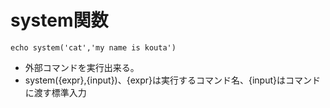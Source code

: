 # system関数
```vim
echo system('cat','my name is kouta')
```
* 外部コマンドを実行出来る。
* system({expr},{input})、{expr}は実行するコマンド名、{input}はコマンドに渡す標準入力

